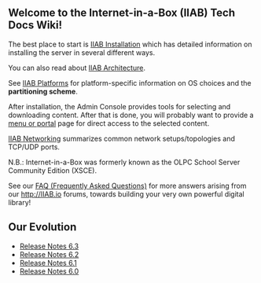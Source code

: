 ## Welcome to the Internet-in-a-Box (IIAB) Tech Docs Wiki!

The best place to start is [IIAB Installation](https://github.com/iiab/iiab/wiki/IIAB-Installation) which has detailed information on installing the server in several different ways.

You can also read about [IIAB Architecture](https://github.com/iiab/iiab/wiki/IIAB-Architecture).

See [IIAB Platforms](https://github.com/iiab/iiab/wiki/IIAB-Platforms) for platform-specific information on OS choices and the **partitioning scheme**.

After installation, the Admin Console provides tools for selecting and downloading content. After that is done, you will probably want to provide a [menu or portal](https://github.com/iiab/iiab/wiki/IIAB-Menuing) page for direct access to the selected content.

[IIAB Networking](https://github.com/iiab/iiab/wiki/IIAB-Networking) summarizes common network setups/topologies and TCP/UDP ports.

N.B.: Internet-in-a-Box was formerly known as the OLPC School Server Community Edition (XSCE).

See our [FAQ (Frequently Asked Questions)](http://FAQ.IIAB.IO) for more answers arising from our http://IIAB.io forums, towards building your very own powerful digital library!

## Our Evolution
 * [Release Notes 6.3](https://github.com/iiab/iiab/wiki/IIAB-6.3-Release-Notes)
 * [Release Notes 6.2](https://github.com/XSCE/xsce/wiki/IIAB-6.2-Release-Notes)
 * [Release Notes 6.1](https://github.com/XSCE/xsce/blob/release-6.2/ReleaseNotes6.1.md)
 * [Release Notes 6.0](https://github.com/XSCE/xsce/blob/release-6.2/ReleaseNotes6.0.md)